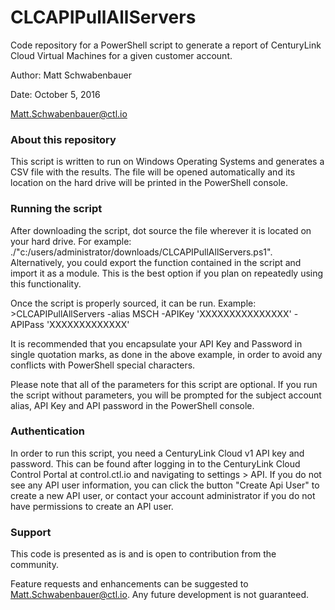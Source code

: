 # CLCAPIPullAllServers

Code repository for a PowerShell script to generate a report of CenturyLink Cloud Virtual Machines for a given customer account.

Author: Matt Schwabenbauer

Date: October 5, 2016

Matt.Schwabenbauer@ctl.io

### About this repository

This script is written to run on Windows Operating Systems and generates a CSV file with the results. The file will be opened automatically and its location on the hard drive will be printed in the PowerShell console.

### Running the script

After downloading the script, dot source the file wherever it is located on your hard drive. For example: ./"c:/users/administrator/downloads/CLCAPIPullAllServers.ps1". Alternatively, you could export the function contained in the script and import it as a module. This is the best option if you plan on repeatedly using this functionality.

Once the script is properly sourced, it can be run. Example: >CLCAPIPullAllServers -alias MSCH -APIKey 'XXXXXXXXXXXXXXX' -APIPass 'XXXXXXXXXXXXX'

It is recommended that you encapsulate your API Key and Password in single quotation marks, as done in the above example, in order to avoid any conflicts with PowerShell special characters.

Please note that all of the parameters for this script are optional. If you run the script without parameters, you will be prompted for the subject account alias, API Key and API password in the PowerShell console.

### Authentication

In order to run this script, you need a CenturyLink Cloud v1 API key and password. This can be found after logging in to the CenturyLink Cloud Control Portal at control.ctl.io and navigating to settings > API. If you do not see any API user information, you can click the button "Create Api User" to create a new API user, or contact your account administrator if you do not have permissions to create an API user.

### Support

This code is presented as is and is open to contribution from the community.

Feature requests and enhancements can be suggested to Matt.Schwabenbauer@ctl.io. Any future development is not guaranteed.